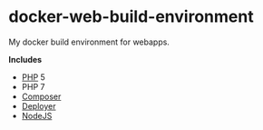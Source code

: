 # docker-web-build-environment

My docker build environment for webapps.

**Includes**
 * [PHP](http://php.net) 5
 * PHP 7
 * [Composer](http://getcomposer.org)
 * [Deployer](http://deployer.org)
 * [NodeJS](http://nodejs.org)
